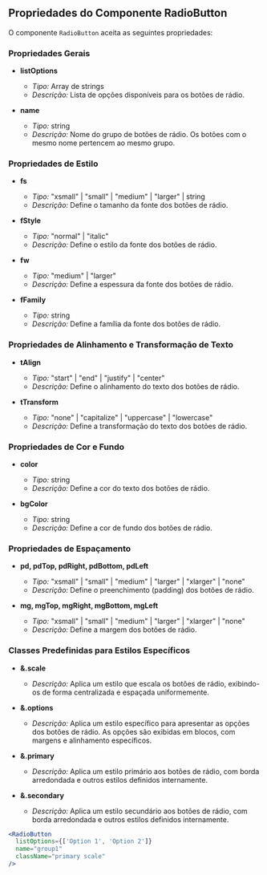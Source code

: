 ## Propriedades do Componente RadioButton

O componente `RadioButton` aceita as seguintes propriedades:

### Propriedades Gerais

- **listOptions**

  - _Tipo:_ Array de strings
  - _Descrição:_ Lista de opções disponíveis para os botões de rádio.

- **name**
  - _Tipo:_ string
  - _Descrição:_ Nome do grupo de botões de rádio. Os botões com o mesmo nome pertencem ao mesmo grupo.

### Propriedades de Estilo

- **fs**

  - _Tipo:_ "xsmall" | "small" | "medium" | "larger" | string
  - _Descrição:_ Define o tamanho da fonte dos botões de rádio.

- **fStyle**

  - _Tipo:_ "normal" | "italic"
  - _Descrição:_ Define o estilo da fonte dos botões de rádio.

- **fw**

  - _Tipo:_ "medium" | "larger"
  - _Descrição:_ Define a espessura da fonte dos botões de rádio.

- **fFamily**
  - _Tipo:_ string
  - _Descrição:_ Define a família da fonte dos botões de rádio.

### Propriedades de Alinhamento e Transformação de Texto

- **tAlign**

  - _Tipo:_ "start" | "end" | "justify" | "center"
  - _Descrição:_ Define o alinhamento do texto dos botões de rádio.

- **tTransform**
  - _Tipo:_ "none" | "capitalize" | "uppercase" | "lowercase"
  - _Descrição:_ Define a transformação do texto dos botões de rádio.

### Propriedades de Cor e Fundo

- **color**

  - _Tipo:_ string
  - _Descrição:_ Define a cor do texto dos botões de rádio.

- **bgColor**
  - _Tipo:_ string
  - _Descrição:_ Define a cor de fundo dos botões de rádio.

### Propriedades de Espaçamento

- **pd, pdTop, pdRight, pdBottom, pdLeft**

  - _Tipo:_ "xsmall" | "small" | "medium" | "larger" | "xlarger" | "none"
  - _Descrição:_ Define o preenchimento (padding) dos botões de rádio.

- **mg, mgTop, mgRight, mgBottom, mgLeft**
  - _Tipo:_ "xsmall" | "small" | "medium" | "larger" | "xlarger" | "none"
  - _Descrição:_ Define a margem dos botões de rádio.

### Classes Predefinidas para Estilos Específicos

- **&.scale**

  - _Descrição:_ Aplica um estilo que escala os botões de rádio, exibindo-os de forma centralizada e espaçada uniformemente.

- **&.options**

  - _Descrição:_ Aplica um estilo específico para apresentar as opções dos botões de rádio. As opções são exibidas em blocos, com margens e alinhamento específicos.

- **&.primary**

  - _Descrição:_ Aplica um estilo primário aos botões de rádio, com borda arredondada e outros estilos definidos internamente.

- **&.secondary**
  - _Descrição:_ Aplica um estilo secundário aos botões de rádio, com borda arredondada e outros estilos definidos internamente.

```jsx
<RadioButton
  listOptions={['Option 1', 'Option 2']}
  name="group1"
  className="primary scale"
/>
```
